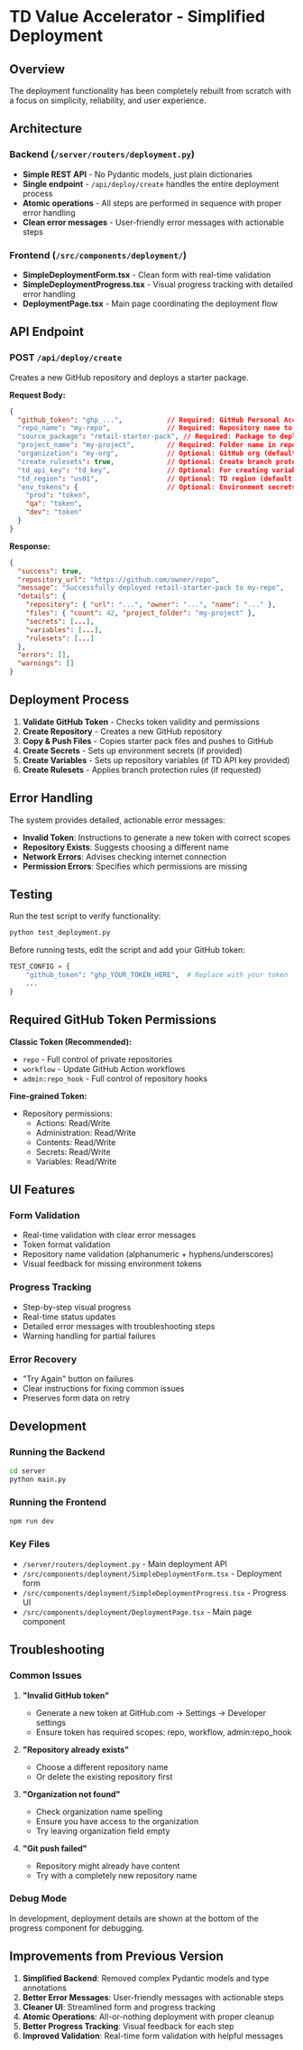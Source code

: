 # TD Value Accelerator - Simplified Deployment

## Overview

The deployment functionality has been completely rebuilt from scratch with a focus on simplicity, reliability, and user experience.

## Architecture

### Backend (`/server/routers/deployment.py`)
- **Simple REST API** - No Pydantic models, just plain dictionaries
- **Single endpoint** - `/api/deploy/create` handles the entire deployment process
- **Atomic operations** - All steps are performed in sequence with proper error handling
- **Clean error messages** - User-friendly error messages with actionable steps

### Frontend (`/src/components/deployment/`)
- **SimpleDeploymentForm.tsx** - Clean form with real-time validation
- **SimpleDeploymentProgress.tsx** - Visual progress tracking with detailed error handling
- **DeploymentPage.tsx** - Main page coordinating the deployment flow

## API Endpoint

### POST `/api/deploy/create`

Creates a new GitHub repository and deploys a starter package.

**Request Body:**
```json
{
  "github_token": "ghp_...",           // Required: GitHub Personal Access Token
  "repo_name": "my-repo",              // Required: Repository name to create
  "source_package": "retail-starter-pack", // Required: Package to deploy
  "project_name": "my-project",        // Required: Folder name in repo
  "organization": "my-org",            // Optional: GitHub org (default: personal)
  "create_rulesets": true,             // Optional: Create branch protection
  "td_api_key": "td_key",              // Optional: For creating variables
  "td_region": "us01",                 // Optional: TD region (default: us01)
  "env_tokens": {                      // Optional: Environment secrets
    "prod": "token",
    "qa": "token",
    "dev": "token"
  }
}
```

**Response:**
```json
{
  "success": true,
  "repository_url": "https://github.com/owner/repo",
  "message": "Successfully deployed retail-starter-pack to my-repo",
  "details": {
    "repository": { "url": "...", "owner": "...", "name": "..." },
    "files": { "count": 42, "project_folder": "my-project" },
    "secrets": [...],
    "variables": [...],
    "rulesets": [...]
  },
  "errors": [],
  "warnings": []
}
```

## Deployment Process

1. **Validate GitHub Token** - Checks token validity and permissions
2. **Create Repository** - Creates a new GitHub repository
3. **Copy & Push Files** - Copies starter pack files and pushes to GitHub
4. **Create Secrets** - Sets up environment secrets (if provided)
5. **Create Variables** - Sets up repository variables (if TD API key provided)
6. **Create Rulesets** - Applies branch protection rules (if requested)

## Error Handling

The system provides detailed, actionable error messages:

- **Invalid Token**: Instructions to generate a new token with correct scopes
- **Repository Exists**: Suggests choosing a different name
- **Network Errors**: Advises checking internet connection
- **Permission Errors**: Specifies which permissions are missing

## Testing

Run the test script to verify functionality:

```bash
python test_deployment.py
```

Before running tests, edit the script and add your GitHub token:
```python
TEST_CONFIG = {
    "github_token": "ghp_YOUR_TOKEN_HERE",  # Replace with your token
    ...
}
```

## Required GitHub Token Permissions

**Classic Token (Recommended):**
- `repo` - Full control of private repositories
- `workflow` - Update GitHub Action workflows  
- `admin:repo_hook` - Full control of repository hooks

**Fine-grained Token:**
- Repository permissions:
  - Actions: Read/Write
  - Administration: Read/Write
  - Contents: Read/Write
  - Secrets: Read/Write
  - Variables: Read/Write

## UI Features

### Form Validation
- Real-time validation with clear error messages
- Token format validation
- Repository name validation (alphanumeric + hyphens/underscores)
- Visual feedback for missing environment tokens

### Progress Tracking
- Step-by-step visual progress
- Real-time status updates
- Detailed error messages with troubleshooting steps
- Warning handling for partial failures

### Error Recovery
- "Try Again" button on failures
- Clear instructions for fixing common issues
- Preserves form data on retry

## Development

### Running the Backend
```bash
cd server
python main.py
```

### Running the Frontend
```bash
npm run dev
```

### Key Files
- `/server/routers/deployment.py` - Main deployment API
- `/src/components/deployment/SimpleDeploymentForm.tsx` - Deployment form
- `/src/components/deployment/SimpleDeploymentProgress.tsx` - Progress UI
- `/src/components/deployment/DeploymentPage.tsx` - Main page component

## Troubleshooting

### Common Issues

1. **"Invalid GitHub token"**
   - Generate a new token at GitHub.com → Settings → Developer settings
   - Ensure token has required scopes: repo, workflow, admin:repo_hook

2. **"Repository already exists"**
   - Choose a different repository name
   - Or delete the existing repository first

3. **"Organization not found"**
   - Check organization name spelling
   - Ensure you have access to the organization
   - Try leaving organization field empty

4. **"Git push failed"**
   - Repository might already have content
   - Try with a completely new repository name

### Debug Mode

In development, deployment details are shown at the bottom of the progress component for debugging.

## Improvements from Previous Version

1. **Simplified Backend**: Removed complex Pydantic models and type annotations
2. **Better Error Messages**: User-friendly messages with actionable steps
3. **Cleaner UI**: Streamlined form and progress tracking
4. **Atomic Operations**: All-or-nothing deployment with proper cleanup
5. **Better Progress Tracking**: Visual feedback for each step
6. **Improved Validation**: Real-time form validation with helpful messages